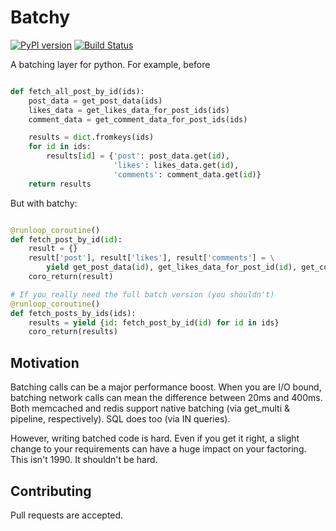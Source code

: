 Batchy
========

[![PyPI version](https://badge.fury.io/py/batchy.svg)](http://badge.fury.io/py/batchy)
[![Build Status](https://travis-ci.org/mikekap/batchy.svg?branch=master)](https://travis-ci.org/mikekap/batchy)

A batching layer for python. For example, before

```python

def fetch_all_post_by_id(ids):
    post_data = get_post_data(ids)
    likes_data = get_likes_data_for_post_ids(ids)
    comment_data = get_comment_data_for_post_ids(ids)

    results = dict.fromkeys(ids)
    for id in ids:
        results[id] = {'post': post_data.get(id),
                       'likes': likes_data.get(id), 
                       'comments': comment_data.get(id)}
    return results
```

But with batchy:

```python

@runloop_coroutine()
def fetch_post_by_id(id):
    result = {}
    result['post'], result['likes'], result['comments'] = \
        yield get_post_data(id), get_likes_data_for_post_id(id), get_comment_data_for_post_id(id)
    coro_return(result)

# If you really need the full batch version (you shouldn't)
@runloop_coroutine()
def fetch_posts_by_ids(ids):
    results = yield {id: fetch_post_by_id(id) for id in ids}
    coro_return(results)
```

Motivation
-------

Batching calls can be a major performance boost. When you are I/O bound, batching network calls can mean the difference
between 20ms and 400ms. Both memcached and redis support native batching (via get_multi & pipeline, respectively). SQL
does too (via IN queries).

However, writing batched code is hard. Even if you get it right, a slight change to your requirements
can have a huge impact on your factoring. This isn't 1990. It shouldn't be hard.

Contributing
------

Pull requests are accepted.
